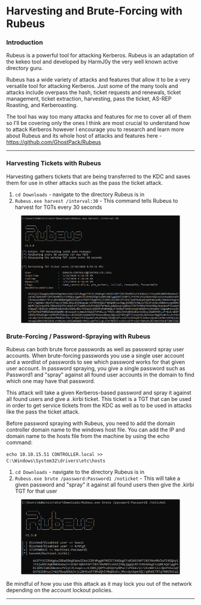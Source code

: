 # Harvesting and Brute-Forcing with Rubeus

### Introduction

Rubeus is a powerful tool for attacking Kerberos. Rubeus is an adaptation of the kekeo tool and developed by HarmJ0y the very well known active directory guru.

Rubeus has a wide variety of attacks and features that allow it to be a very versatile tool for attacking Kerberos. Just some of the many tools and attacks include overpass the hash, ticket requests and renewals, ticket management, ticket extraction, harvesting, pass the ticket, AS-REP Roasting, and Kerberoasting.

The tool has way too many attacks and features for me to cover all of them so I'll be covering only the ones I think are most crucial to understand how to attack Kerberos however I encourage you to research and learn more about Rubeus and its whole host of attacks and features here - https://github.com/GhostPack/Rubeus

***

### Harvesting Tickets with Rubeus

Harvesting gathers tickets that are being transferred to the KDC and saves them for use in other attacks such as the pass the ticket attack.

1. `cd Downloads` - navigate to the directory Rubeus is in
2. `Rubeus.exe harvest /interval:30` - This command tells Rubeus to harvest for TGTs every 30 seconds

<figure><img src="../../../../../../../../.gitbook/assets/image (129).png" alt=""><figcaption></figcaption></figure>

### Brute-Forcing / Password-Spraying with Rubeus

Rubeus can both brute force passwords as well as password spray user accounts. When brute-forcing passwords you use a single user account and a wordlist of passwords to see which password works for that given user account. In password spraying, you give a single password such as Password1 and "spray" against all found user accounts in the domain to find which one may have that password.

This attack will take a given Kerberos-based password and spray it against all found users and give a .kirbi ticket. This ticket is a TGT that can be used in order to get service tickets from the KDC as well as to be used in attacks like the pass the ticket attack.

Before password spraying with Rubeus, you need to add the domain controller domain name to the windows host file. You can add the IP and domain name to the hosts file from the machine by using the echo command:

`echo 10.10.15.51 CONTROLLER.local >> C:\Windows\System32\drivers\etc\hosts`

1. `cd Downloads` - navigate to the directory Rubeus is in
2. `Rubeus.exe brute /password:Password1 /noticket` - This will take a given password and "spray" it against all found users then give the .kirbi TGT for that user

<figure><img src="../../../../../../../../.gitbook/assets/image (6).png" alt=""><figcaption></figcaption></figure>

Be mindful of how you use this attack as it may lock you out of the network depending on the account lockout policies.

***
